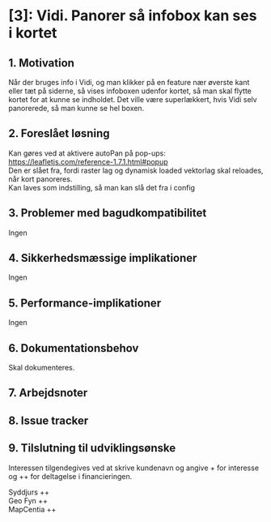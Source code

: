 # [3]: Vidi. Panorer så infobox kan ses i kortet

## 1. Motivation

Når der bruges info i Vidi, og man klikker på en feature nær øverste kant eller tæt på siderne, så vises infoboxen udenfor kortet, så man skal flytte kortet for at kunne se indholdet. Det ville være superlækkert, hvis Vidi selv panorerede, så man kunne se hel boxen.

## 2. Foreslået løsning  
Kan gøres ved at aktivere autoPan på pop-ups: https://leafletjs.com/reference-1.7.1.html#popup   
Den er slået fra, fordi raster lag og dynamisk loaded vektorlag skal reloades, når kort panoreres.   
Kan laves som indstilling, så man kan slå det fra i config

## 3. Problemer med bagudkompatibilitet
Ingen

## 4. Sikkerhedsmæssige implikationer
Ingen

## 5. Performance-implikationer
Ingen

## 6. Dokumentationsbehov
Skal dokumenteres.

## 7. Arbejdsnoter

## 8. Issue tracker

## 9. Tilslutning til udviklingsønske
Interessen tilgendegives ved at skrive kundenavn og angive + for interesse og ++ for deltagelse i financieringen.

Syddjurs ++  
Geo Fyn ++   
MapCentia ++  

